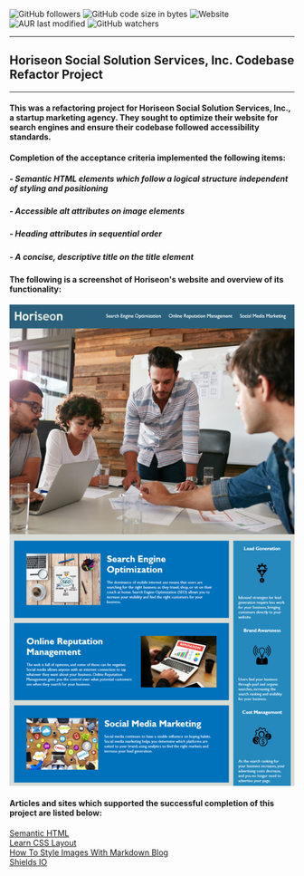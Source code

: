 ![GitHub followers](https://img.shields.io/github/followers/onomatopoetica?label=Follow&style=social)    ![GitHub code size in bytes](https://img.shields.io/github/languages/code-size/onomatopoetica/01-homework)    ![Website](https://img.shields.io/website?down_color=lightgrey&down_message=offline&up_color=blue&up_message=online&url=https%3A%2F%2Fonomatopoetica.github.io%2F01-homework%2F)  ![AUR last modified](https://img.shields.io/aur/last-modified/google-chrome)  ![GitHub watchers](https://img.shields.io/github/watchers/onomatopoetica/01-homework?label=Watch&style=social)

---

## Horiseon Social Solution Services, Inc. Codebase Refactor Project 

---

#### This was a refactoring project for Horiseon Social Solution Services, Inc., a startup marketing agency. They sought to optimize their website for search engines and ensure their codebase followed accessibility standards. 

#### Completion of the acceptance criteria implemented the following items:
#####   - Semantic HTML elements which follow a logical structure independent of styling and positioning
#####   - Accessible alt attributes on image elements
#####   - Heading attributes in sequential order
#####   - A concise, descriptive title on the title element

#### The following is a screenshot of Horiseon's website and overview of its functionality:

<img src="assets/images/screenshot-b.png" alt="Horiseon website image"
	title="screenshot" width="auto" height="850" />
  
#### Articles and sites which supported the successful completion of this project are listed below:

[Semantic HTML](https://www.pluralsight.com/guides/semantic-html)  <br>
[Learn CSS Layout](https://learnlayout.com/no-layout.html) <br>
[How To Style Images With Markdown Blog](https://www.xaprb.com/blog/how-to-style-images-with-markdown/) <br>
[Shields IO](https://shields.io/) <br>

